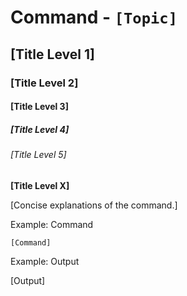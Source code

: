 # Command - `[Topic]`

## [Title Level 1]

### [Title Level 2]

#### [Title Level 3]

##### [Title Level 4]

###### [Title Level 5]

**[Title Level X]**

[Concise explanations of the command.]

Example: Command

```shell
[Command]
```

Example: Output

[Output]
